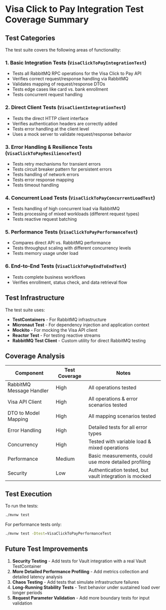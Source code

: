 # Visa Click to Pay Integration Test Coverage Summary

## Test Categories

The test suite covers the following areas of functionality:

### 1. Basic Integration Tests (`VisaClickToPayIntegrationTest`)

- Tests all RabbitMQ RPC operations for the Visa Click to Pay API
- Verifies correct request/response handling via RabbitMQ
- Validates mapping of request/response DTOs
- Tests edge cases like card vs. bank enrollment
- Tests concurrent request handling

### 2. Direct Client Tests (`VisaClientIntegrationTest`)

- Tests the direct HTTP client interface
- Verifies authentication headers are correctly added
- Tests error handling at the client level
- Uses a mock server to validate request/response behavior

### 3. Error Handling & Resilience Tests (`VisaClickToPayResilienceTest`)

- Tests retry mechanisms for transient errors
- Tests circuit breaker pattern for persistent errors
- Tests handling of network errors
- Tests error response mapping
- Tests timeout handling

### 4. Concurrent Load Tests (`VisaClickToPayConcurrentLoadTest`)

- Tests handling of high concurrent load via RabbitMQ
- Tests processing of mixed workloads (different request types)
- Tests reactive request batching

### 5. Performance Tests (`VisaClickToPayPerformanceTest`)

- Compares direct API vs. RabbitMQ performance
- Tests throughput scaling with different concurrency levels
- Tests memory usage under load

### 6. End-to-End Tests (`VisaClickToPayEndToEndTest`)

- Tests complete business workflows
- Verifies enrollment, status check, and data retrieval flow

## Test Infrastructure

The test suite uses:

- **TestContainers** - For RabbitMQ infrastructure
- **Micronaut Test** - For dependency injection and application context
- **Mockito** - For mocking the Visa API client
- **Reactor Test** - For testing reactive streams
- **RabbitMQ Test Client** - Custom utility for direct RabbitMQ testing

## Coverage Analysis

| Component                | Test Coverage | Notes                                                  |
|--------------------------|---------------|--------------------------------------------------------|
| RabbitMQ Message Handler | High          | All operations tested                                  |
| Visa API Client          | High          | All operations & error scenarios tested                |
| DTO to Model Mapping     | High          | All mapping scenarios tested                           |
| Error Handling           | High          | Detailed tests for all error types                     |
| Concurrency              | High          | Tested with variable load & mixed operations           |
| Performance              | Medium        | Basic measurements, could use more detailed profiling  |
| Security                 | Low           | Authentication tested, but vault integration is mocked |

## Test Execution

To run the tests:

```bash
./mvnw test
```

For performance tests only:

```bash
./mvnw test -Dtest=VisaClickToPayPerformanceTest
```

## Future Test Improvements

1. **Security Testing** - Add tests for Vault integration with a real Vault TestContainer
2. **More Detailed Performance Profiling** - Add metrics collection and detailed latency analysis
3. **Chaos Testing** - Add tests that simulate infrastructure failures
4. **Long-Running Stability Tests** - Test behavior under sustained load over longer periods
5. **Request Parameter Validation** - Add more boundary tests for input validation